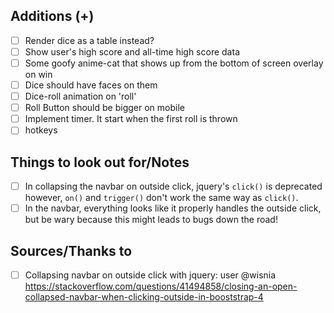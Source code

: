 ## Additions (+)

- [ ] Render dice as a table instead?
- [ ] Show user's high score and all-time high score data
- [ ] Some goofy anime-cat that shows up from the bottom of screen overlay on win
- [ ] Dice should have faces on them
- [ ] Dice-roll animation on 'roll'
- [ ] Roll Button should be bigger on mobile
- [ ] Implement timer. It start when the first roll is thrown
- [ ] hotkeys

## Things to look out for/Notes

- [ ] In collapsing the navbar on outside click, jquery's `click()` is deprecated however, `on()` and `trigger()` don't work the same way as `click()`.
- [ ] In the navbar, everything looks like it properly handles the outside click, but be wary because this might leads to bugs down the road!

## Sources/Thanks to

- [ ] Collapsing navbar on outside click with jquery: user @wisnia https://stackoverflow.com/questions/41494858/closing-an-open-collapsed-navbar-when-clicking-outside-in-booststrap-4
